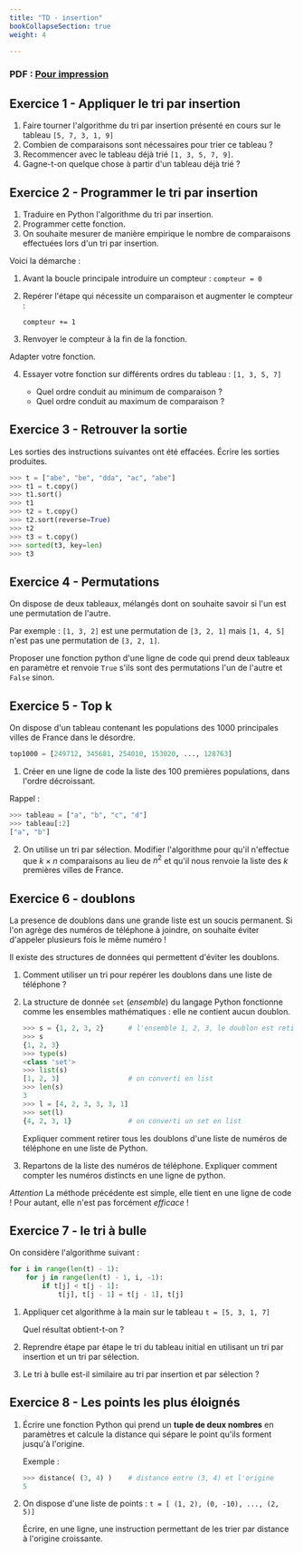 ```yaml
---
title: "TD - insertion"
bookCollapseSection: true
weight: 4

---
```


### PDF : [Pour impression](./4_tris_insertion_td.pdf)


## Exercice 1 - Appliquer le tri par insertion

1. Faire tourner l'algorithme du tri par insertion présenté en cours sur le tableau `[5, 7, 3, 1, 9]`
2. Combien de comparaisons sont nécessaires pour trier ce tableau ?
3. Recommencer avec le tableau déjà trié `[1, 3, 5, 7, 9]`.
4. Gagne-t-on quelque chose à partir d'un tableau déjà trié ?

## Exercice 2 - Programmer le tri par insertion

1. Traduire en Python l'algorithme du tri par insertion.
2. Programmer cette fonction.
2. On souhaite mesurer de manière empirique le nombre de comparaisons effectuées 
  lors d'un tri par insertion.

  Voici la démarche :

  1. Avant la boucle principale introduire un compteur : `compteur = 0`
  2. Repérer l'étape qui nécessite un comparaison et augmenter le compteur :

      `compteur += 1`

  3. Renvoyer le compteur à la fin de la fonction.

  Adapter votre fonction.

4. Essayer votre fonction sur différents ordres du tableau : `[1, 3, 5, 7]`


    * Quel ordre conduit au minimum de comparaison ?
    * Quel ordre conduit au maximum de comparaison ?

## Exercice 3 - Retrouver la sortie

Les sorties des instructions suivantes ont été effacées. Écrire les sorties
produites.

```python
>>> t = ["abe", "be", "dda", "ac", "abe"]
>>> t1 = t.copy()
>>> t1.sort()
>>> t1
>>> t2 = t.copy()
>>> t2.sort(reverse=True)
>>> t2
>>> t3 = t.copy()
>>> sorted(t3, key=len)
>>> t3
```

## Exercice 4 - Permutations

On dispose de deux tableaux, mélangés dont on souhaite savoir si l'un
est une permutation de l'autre.

Par exemple : `[1, 3, 2]` est une permutation de `[3, 2, 1]` mais `[1, 4, 5]`
n'est pas une permutation de `[3, 2, 1]`.

Proposer une fonction python d'une ligne de code qui prend deux tableaux
en paramètre et renvoie `True` s'ils sont des permutations l'un de l'autre
et `False` sinon.

## Exercice 5 - Top k

On dispose d'un tableau contenant les populations des 1000
principales villes de France dans le désordre.

```python
top1000 = [249712, 345681, 254010, 153020, ..., 128763]
```


1. Créer en une ligne de code la liste des 100 premières populations, dans
  l'ordre décroissant.

  Rappel : 

  ```python
  >>> tableau = ["a", "b", "c", "d"]
  >>> tableau[:2]
  ["a", "b"]
  ```

2. On utilise un tri par sélection. Modifier l'algorithme pour qu'il n'effectue
  que $k \times n$ comparaisons au lieu de $n^2$ et qu'il nous renvoie
  la liste des $k$ premières villes de France.

## Exercice 6 - doublons

La presence de doublons dans une grande liste est un soucis permanent.
Si l'on agrège des numéros de téléphone à joindre, on souhaite éviter d'appeler
plusieurs fois le même numéro !

Il existe des structures de données qui permettent d'éviter les doublons.

1. Comment utiliser un tri pour repérer les doublons dans une liste de téléphone ?
2. La structure de donnée `set` (_ensemble_) du langage Python fonctionne comme les ensembles
  mathématiques : elle ne contient aucun doublon.

    ```python
    >>> s = {1, 2, 3, 2}      # l'ensemble 1, 2, 3, le doublon est retiré.
    >>> s
    {1, 2, 3}
    >>> type(s)
    <class 'set'>
    >>> list(s)
    [1, 2, 3]                 # on converti en list
    >>> len(s)
    3
    >>> l = [4, 2, 3, 3, 3, 1]
    >>> set(l)
    {4, 2, 3, 1}              # on converti un set en list
    ```

    Expliquer comment retirer tous les doublons d'une liste de numéros de téléphone
    en une liste de Python.

3. Repartons de la liste des numéros de téléphone. Expliquer comment compter
  les numéros distincts en une ligne de python.


  _Attention_ La méthode précédente est simple, elle tient en une ligne de code !
  Pour autant, elle n'est pas forcément _efficace_ !


## Exercice 7 - le tri à bulle

On considère l'algorithme suivant :

```python
for i in range(len(t) - 1):
    for j in range(len(t) - 1, i, -1):
        if t[j] < t[j - 1]:
            t[j], t[j - 1] = t[j - 1], t[j]
```

1. Appliquer cet algorithme à la main sur le tableau `t = [5, 3, 1, 7]`

    Quel résultat obtient-t-on ?

2. Reprendre étape par étape le tri du tableau initial en utilisant
  un tri par insertion et un tri par sélection.

2. Le tri à bulle est-il similaire au tri par insertion et par sélection ?

## Exercice 8 - Les points les plus éloignés

1. Écrire une fonction Python qui prend un **tuple de deux nombres** en paramètres
    et calcule la distance qui sépare le point qu'ils forment jusqu'à l'origine.

    Exemple :

    ```python
    >>> distance( (3, 4) )    # distance entre (3, 4) et l'origine
    5
    ```

2. On dispose d'une liste de points : `t = [ (1, 2), (0, -10), ..., (2, 5)]`

    Écrire, en une ligne, une instruction permettant de les trier par distance
    à l'origine croissante.


